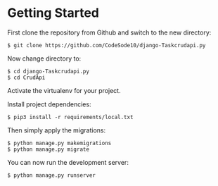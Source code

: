# Getting Started

First clone the repository from Github and switch to the new directory:

    $ git clone https://github.com/CodeSode10/django-Taskcrudapi.py

Now change directory to:

    $ cd django-Taskcrudapi.py
    $ cd CrudApi
    
Activate the virtualenv for your project.
    
Install project dependencies:

    $ pip3 install -r requirements/local.txt
    
    
Then simply apply the migrations:

    $ python manage.py makemigrations    
    $ python manage.py migrate
    

You can now run the development server:

    $ python manage.py runserver
